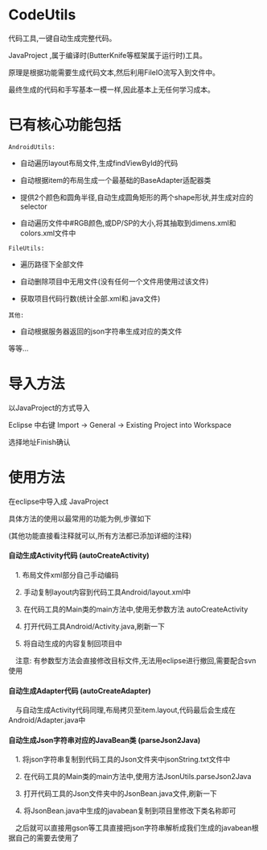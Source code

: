 CodeUtils
=======

代码工具,一键自动生成完整代码。

JavaProject ,属于编译时(ButterKnife等框架属于运行时)工具。

原理是根据功能需要生成代码文本,然后利用FileIO流写入到文件中。

最终生成的代码和手写基本一模一样,因此基本上无任何学习成本。



已有核心功能包括
=======

`AndroidUtils:`

* 自动遍历layout布局文件,生成findViewById的代码

* 自动根据item的布局生成一个最基础的BaseAdapter适配器类

* 提供2个颜色和圆角半径,自动生成圆角矩形的两个shape形状,并生成对应的selector

* 自动遍历文件中#RGB颜色,或DP/SP的大小,将其抽取到dimens.xml和colors.xml文件中


`FileUtils:`

* 遍历路径下全部文件

* 自动删除项目中无用文件(没有任何一个文件用使用过该文件)

* 获取项目代码行数(统计全部.xml和.java文件)


`其他:`

* 自动根据服务器返回的json字符串生成对应的类文件

等等...


导入方法
=======

以JavaProject的方式导入

Eclipse 中右键 Import -> General -> Existing Project into Workspace

选择地址Finish确认


使用方法
=======

在eclipse中导入成 JavaProject

具体方法的使用以最常用的功能为例,步骤如下

(其他功能直接看注释就可以,所有方法都已添加详细的注释)

#### 自动生成Activity代码 (autoCreateActivity)

　1. 布局文件xml部分自己手动编码

　2. 手动复制layout内容到代码工具Android/layout.xml中

　3. 在代码工具的Main类的main方法中,使用无参数方法 autoCreateActivity

　4. 打开代码工具Android/Activity.java,刷新一下

　5. 将自动生成的内容复制回项目中

　注意: 有参数型方法会直接修改目标文件,无法用eclipse进行撤回,需要配合svn使用

#### 自动生成Adapter代码 (autoCreateAdapter)

　与自动生成Activity代码同理,布局拷贝至item.layout,代码最后会生成在Android/Adapter.java中

#### 自动生成Json字符串对应的JavaBean类 (parseJson2Java)

　1. 将json字符串复制到代码工具的Json文件夹中jsonString.txt文件中

　2. 在代码工具的Main类的main方法中,使用方法JsonUtils.parseJson2Java

　3. 打开代码工具的Json文件夹中的JsonBean.java文件,刷新一下

　4. 将JsonBean.java中生成的javabean复制到项目里修改下类名称即可

　之后就可以直接用gson等工具直接把json字符串解析成我们生成的javabean根据自己的需要去使用了
